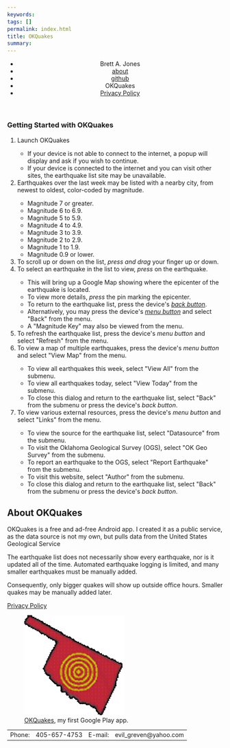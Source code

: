 ```yaml
---
keywords: 
tags: []
permalink: index.html
title: OKQuakes
summary: 
---
```

  <main>
    <header>
      <nav class="navbar navbar-inverse navbar-static-top">
        <ul>
          <li>Brett A. Jones</li>
          <li><a href="about.html">about</a></li>
          <li><a href="https://github.com/EvilGreven">github</a></li>
          <li><a class="current">OKQuakes</a></li>
          <li><a href="privacy.html">Privacy Policy</a></li>
        </ul>
      </nav>
    </header>
    <section>
      <article>
        <h1>Getting Started with OKQuakes</h1>
        <ol>
          <li>Launch OKQuakes</li>
            <ul>
              <li>If your device is not able to connect to the internet, a popup will display and ask if you wish to continue.</li>
              <li>If your device is connected to the internet and you can visit other sites, the earthquake list site may be unavailable.</li>
            </ul>
          <li>Earthquakes over the last week may be listed with a nearby city, from newest to oldest, color-coded by magnitude.</li>
            <ul>
              <li class="mag7">Magnitude 7 or greater.</li>
              <li class="mag6">Magnitude 6 to 6.9.</li>
              <li class="mag5">Magnitude 5 to 5.9.</li>
              <li class="mag4">Magnitude 4 to 4.9.</li>
              <li class="mag3">Magnitude 3 to 3.9.</li>
              <li class="mag2">Magnitude 2 to 2.9.</li>
              <li class="mag1">Magnitude 1 to 1.9.</li>
             <li class="mag0">Magnitude 0.9 or lower.</li>
            </ul>
          <li>To scroll up or down on the list, <em>press and drag</em> your finger up or down.</li>
          <li>To select an earthquake in the list to view, <em>press</em> on the earthquake.</li>
            <ul>
              <li>This will bring up a Google Map showing where the epicenter of the earthquake is located.</li>
              <li>To view more details, <em>press</em> the pin marking the epicenter.</li>
              <li>To return to the earthquake list, press the device's <em><a href="http://www.androidcentral.com/know-your-buttons">back button</a></em>.</li>
              <li>Alternatively, you may press the device's <em><a href="http://www.androidcentral.com/know-your-buttons">menu button</a></em> and select "Back" from the menu.</li>
              <li>A "Magnitude Key" may also be viewed from the menu.</li>
            </ul>
          <li>To refresh the earthquake list, press the device's <em>menu button</em> and select "Refresh" from the menu.</li>
          <li>To view a map of multiple earthquakes, press the device's <em>menu button</em> and select "View Map" from the menu.</li>
            <ul>
              <li>To view all earthquakes this week, select "View All" from the submenu.</li>
              <li>To view all earthquakes today, select "View Today" from the submenu.</li>
              <li>To close this dialog and return to the earthquake list, select "Back" from the submenu or press the device's <em>back button</em>.</li>
            </ul>
          <li>To view various external resources, press the device's <em>menu button</em> and select "Links" from the menu.</li>
            <ul>
              <li>To view the source for the earthquake list, select "Datasource" from the submenu.</li>
              <li>To visit the Oklahoma Geological Survey (OGS), select "OK Geo Survey" from the submenu.</li>
              <li>To report an earthquake to the OGS, select "Report Earthquake" from the submenu.</li>
              <li>To visit this website, select "Author" from the submenu.</li>
              <li>To close this dialog and return to the earthquake list, select "Back" from the submenu or press the device's <em>back button</em>.</li>
            </ul>
        </ol>
      </article>
        <h1>About OKQuakes</h1>
        <p>OKQuakes is a free and ad-free Android app.  I created it as a public service, as the data source is not my own, but pulls data from the United States Geological Service</p>
        <p>The earthquake list does not necessarily show every earthquake, nor is it updated all of the time.  Automated earthquake logging is limited, and many smaller earthquakes must be manually added.</p>
        <p>Consequently, only bigger quakes will show up outside office hours.  Smaller quakes may be manually added later.</p>
        <p><a href="privacy.html">Privacy Policy</a></p>
      </article>
    </section>
        <aside>
        <figure>
          <img src="images/okquakes_big.gif" alt="OKQuakes" />
          <figcaption>
            <a href="https://play.google.com/store/apps/details?id=com.evilgreven.okquakes">OKQuakes</a>, my first Google Play app.
          </figcaption>
        </figure>
    </aside>
    <footer>
      <table>
        <tr>
          <td>Phone:</td>
          <td>405-657-4753</td>
          <td>E-mail:</td>
          <td>evil_greven@yahoo.com</td>
        </tr>
      </table>
    </footer>
  </main>
